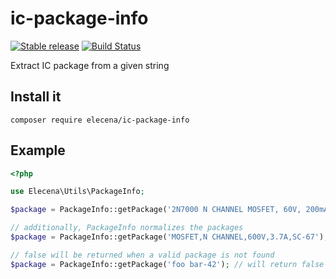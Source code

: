 # ic-package-info
[![Stable release](https://poser.pugx.org/elecena/ic-package-info/version.svg)](https://packagist.org/packages/elecena/ic-package-info)
[![Build Status](https://travis-ci.org/elecena/ic-package-info.svg?branch=master)](https://travis-ci.org/elecena/ic-package-info)

Extract IC package from a given string

## Install it

```
composer require elecena/ic-package-info
```

## Example

```php
<?php

use Elecena\Utils\PackageInfo;

$package = PackageInfo::getPackage('2N7000 N CHANNEL MOSFET, 60V, 200mA, TO-92'); // this will return 'TO-92'

// additionally, PackageInfo normalizes the packages
$package = PackageInfo::getPackage('MOSFET,N CHANNEL,600V,3.7A,SC-67'); // will return 'TO-220F'

// false will be returned when a valid package is not found
$package = PackageInfo::getPackage('foo bar-42'); // will return false
```
